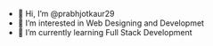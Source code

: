 - 👋 Hi, I’m @prabhjotkaur29
- 👀 I’m interested in Web Designing and Developmet
- 🌱 I’m currently learning Full Stack Development

<!---
prabhjotkaur29/prabhjotkaur29 is a ✨ special ✨ repository because its `README.md` (this file) appears on your GitHub profile.
You can click the Preview link to take a look at your changes.
--->
